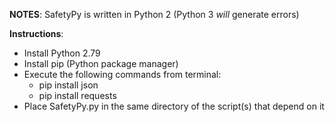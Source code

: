 **NOTES**:
SafetyPy is written in Python 2 (Python 3 *will* generate errors)


**Instructions**:
 * Install Python 2.79
 * Install pip (Python package manager)
 * Execute the following commands from terminal:
     * pip install json
     * pip install requests
 * Place SafetyPy.py in the same directory of the script(s) that depend on it
